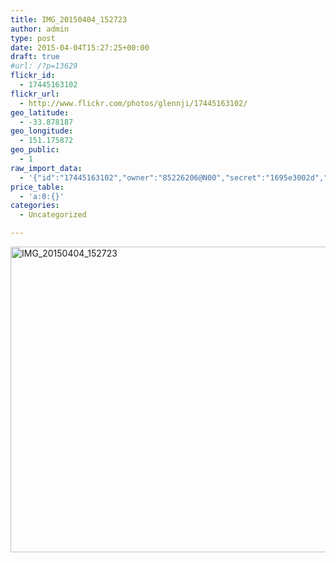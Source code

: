 ```yaml
---
title: IMG_20150404_152723
author: admin
type: post
date: 2015-04-04T15:27:25+00:00
draft: true
#url: /?p=13629
flickr_id:
  - 17445163102
flickr_url:
  - http://www.flickr.com/photos/glennji/17445163102/
geo_latitude:
  - -33.878187
geo_longitude:
  - 151.175872
geo_public:
  - 1
raw_import_data:
  - '{"id":"17445163102","owner":"85226206@N00","secret":"1695e3002d","server":"5446","farm":6,"title":"IMG_20150404_152723","ispublic":0,"isfriend":0,"isfamily":0,"description":{"_content":""},"dateupload":"1431158912","lastupdate":"1431158919","datetaken":"2015-04-04 15:27:25","datetakengranularity":"0","datetakenunknown":"0","ownername":"glennji","tags":"","machine_tags":"","originalsecret":"c47c7608b9","originalformat":"jpg","latitude":"-33.878187","longitude":"151.175872","accuracy":"16","context":0,"place_id":"qRcYmO1QUrMZuclZ","woeid":"1094076","geo_is_family":0,"geo_is_friend":0,"geo_is_contact":0,"geo_is_public":0,"media":"photo","media_status":"ready","url_o":"https://farm6.staticflickr.com/5446/17445163102_c47c7608b9_o.jpg","height_o":"3120","width_o":"4208"}'
price_table:
  - 'a:0:{}'
categories:
  - Uncategorized

---
```

<p class="flickr-image">
  <a href="http://www.flickr.com/photos/glennji/17445163102/" class="flickr-link"><img src="/wp-content/uploads/2015/04/17445163102_c47c7608b9_o-1024x759.jpg" width="660" height="489" alt="IMG_20150404_152723" class="keyring-img" /></a>
</p>

